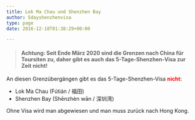 ```yaml
---
title: Lok Ma Chau und Shenzhen Bay
author: 5dayshenzhenvisa
type: page
date: 2016-12-18T01:38:29+00:00

---
```


> #### Achtung: Seit Ende M&auml;rz 2020 sind die Grenzen nach China f&uuml;r Toursiten zu, daher gibt es auch das 5-Tage-Shenzhen-Visa zur Zeit **nicht**!


An diesen Grenzübergängen gibt es das 5-Tage-Shenzhen-Visa <span style="color: #ff0000;"><strong>nicht</strong></span>:

  * Lok Ma Chau (Fútián / 福田) 
  * Shenzhen Bay (Shēnzhèn wān / 深圳湾)

Ohne Visa wird man abgewiesen und man muss zurück nach Hong Kong.